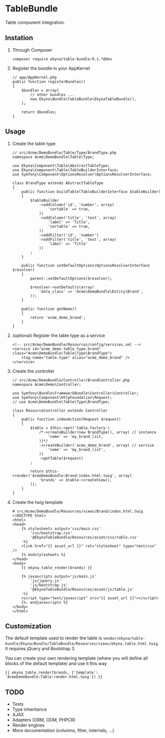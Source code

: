 TableBundle
===========

Table component integration.

## Instation

 1. Through Composer

        composer require ekyna/table-bundle:0.1.*@dev

 2. Register the bundle in your AppKernel 

        // app/AppKernel.php
        public function registerBundles()
        {
            $bundles = array(
                // other bundles ...
                new Ekyna\Bundle\TableBundle\EkynaTableBundle(),
            );
        
            return $bundles;
        }


## Usage

 1. Create the table type
 
        // src/Acme/DemoBundle/Table/Type/BrandType.php
        namespace Acme\DemoBundle\Table\Type;
        
        use Ekyna\Component\Table\AbstractTableType;
        use Ekyna\Component\Table\TableBuilderInterface;
        use Symfony\Component\OptionsResolver\OptionsResolverInterface;
        
        class BrandType extends AbstractTableType
        {
            public function buildTable(TableBuilderInterface $tableBuilder)
            {
                $tableBuilder
                    ->addColumn('id', 'number', array(
                        'sortable' => true,
                    ))
                    ->addColumn('title', 'text', array(
                        'label' => 'Title',
                        'sortable' => true,
                    ))
                    ->addFilter('id', 'number')
                    ->addFilter('title', 'text', array(
                        'label' => 'Title'
                    ))
                ;
            }
            
            public function setDefaultOptions(OptionsResolverInterface $resolver)
            {
                parent::setDefaultOptions($resolver);
            
                $resolver->setDefaults(array(
                    'data_class' => 'Acme\DemoBundle\Entity\Brand',
                ));
            }
            
            public function getName()
            {
                return 'acme_demo_brand';
            }
        }

 2. (optional) Register the table type as a service
 
        <!-- src/Acme/DemoBundle/Resources/config/services.xml -->
        <service id="acme_demo.table_type.brand" class="Acme\DemoBundle\Table\Type\BrandType">
            <tag name="table.type" alias="acme_demo_brand" />
        </service>

 3. Create the controller
 
        // src/Acme/DemoBundle/Controller/BrandController.php
        namespace Acme\Demo\Controller;
        
        use Symfony\Bundle\FrameworkBundle\Controller\Controller;
        use Symfony\Component\HttpFoundation\Request;
        // use Acme\DemoBundle\Table\Type\BrandType;
        
        class ResourceController extends Controller
        {
            public function indexAction(Request $request)
            {
                $table = $this->get('table.factory')
                    /*->createBuilder(new BrandType(), array( // instance
                        'name' => 'my_brand_list,
                    ))*/
                    ->createBuilder('acme_demo_brand', array( // service
                        'name' => 'my_brand_list',
                    ))
                    ->getTable($request)
                ;
                
                return $this->render('AcmeDemoBundle:Brand:index.html.twig', array(
                    'brands' => $table->createView(),
                ));
            }
        }

 4. Create the twig template
 
        # src/Acme/DemoBundle/Resources/views/Brand/index.html.twig
        <!DOCTYPE html>
        <html>
        <head>
            {% stylesheets output='css/main.css'
                'css/bootstrap.css'
                '@EkynaTableBundle/Resources/asset/css/table.css'
            -%}
            <link href="{{ asset_url }}" rel="stylesheet" type="text/css" />
            {% endstylesheets %}
        </head>
        <body>
            {{ ekyna_table_render(brands) }}
            
            {% javascripts output='js/main.js'
                'js/jquery.js'
                'js/bootstrap.js'
                '@EkynaTableBundle/Resources/asset/js/table.js'
            -%}
            <script type="text/javascript" src="{{ asset_url }}"></script>
            {%- endjavascripts %}
        </body>
        </html>

## Customization

The default template used to render the table is `vendor/ekyna/table-bundle/Ekyna/Bundle/TableBundle/Resources/views/ekyna_table.html.twig`.
It requires jQuery and Bootstrap 3.

You can create your own rendering template (where you will define all blocks of the default template) and use it this way
        
    {{ ekyna_table_render(brands, {'template': 'AcmeDemoBundle:Table:render.html.twig'}) }}


## TODO
 * Tests
 * Type inheritance
 * AJAX
 * Adapters (ORM, ODM, PHPCR)
 * Render engines
 * More documentation (columns, filter, internals, ...)
 
